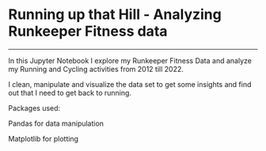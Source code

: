 # Running up that Hill - Analyzing Runkeeper Fitness data

------------
In this Jupyter Notebook I explore my Runkeeper Fitness Data and analyze my Running and Cycling activities from 2012 till 2022. 

I clean, manipulate and visualize the data set to get some insights and find out that I need to get back to running.

Packages used:

Pandas for data manipulation

Matplotlib for plotting

